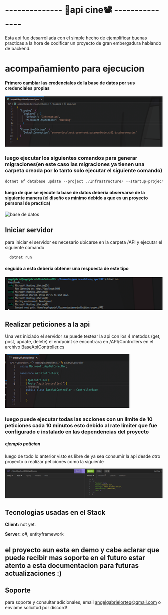 
#    -------------- 🎥api cine📽️ ---------------

Esta api fue desarrollada con el simple hecho de ejemplificar buenas practicas a la hora de codificar un proyecto de gran embergadura hablando de backend.


#  acompañamiento para ejecucion


#### Primero cambiar las credenciales de la base de datos por sus credenciales propias

![ubicacion del archivo para reemplazar credenciales](/images/credencialesbasededatos.png)


### luego ejecutar los siguientes comandos para generar migraciones(en este caso las migraciones ya tienen una carpeta creada por lo tanto solo ejecutar el siguiente comando)


```c#
dotnet ef database update --project ./Infrastructure/ --startup-project ./API/
```






#### luego de que se ejecute la base de datos deberia observarse de la siguiente manera (el diseño es minimo debido a que es un proyecto personal de practica)




![base de datos](/images/basededatosdise%C3%B1o.png)


## Iniciar servidor

para iniciar el servidor es necesario ubicarse en la carpeta /API y ejecutar el siguiente comando

```c#
  dotnet run
```

#### seguido a esto deberia obtener una respuesta de este tipo

![levantamiento servicio](/images/respuestaservicio.png)






## Realizar peticiones a la api

Una vez iniciado el servidor se puede testear la api con los 4 metodos (get, post, update, delete) el endpoint se encontrara en /API/Controllers en el archivo BaseApiController.cs


![ubicacion endpoint](/images/endpointruta.png)



### luego puede ejecutar todas las acciones con un limite de 10 peticiones cada 10 minutos esto debido al rate limiter que fue configurado e instalado en las dependencias del proyecto


##### ejemplo peticion 

luego de todo lo anterior visto es libre de ya sea consumir la api desde otro proyecto o realizar peticiones como la siguiente


![peticion muestra](/images/apipeticion.png)

## Tecnologias usadas en el  Stack

**Client:** not yet.

**Server:** c#, entityframework 


## el proyecto aun esta en demo y cabe aclarar que puede recibir mas soporte en el futuro estar atento a esta documentacion para futuras actualizaciones :)

## Soporte

para soporte y consultar adicionales, email angelgabrielorteg@gmail.com o enviame solicitud por discord!

